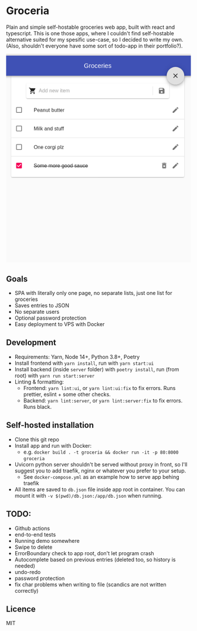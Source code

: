 # Groceria
Plain and simple self-hostable groceries web app, built with react and typescript. This is one those apps, where I couldn't find self-hostable alternative suited for my spesific use-case, so I decided to write my own. (Also, shouldn't everyone have some sort of todo-app in their portfolio?).

![Screenshot of app frontpage](screenshot.png)

## Goals
- SPA with literally only one page, no separate lists, just one list for groceries
- Saves entries to JSON
- No separate users
- Optional password protection 
- Easy deployment to VPS with Docker

## Development
- Requirements: Yarn, Node 14+, Python 3.8+, Poetry 
- Install frontend with `yarn install`, run with `yarn start:ui`
- Install backend (inside `server` folder) with `poetry install`, run (from root) with `yarn run start:server`
- Linting & formatting:
  - Frontend: `yarn lint:ui`, or `yarn lint:ui:fix` to fix errors. Runs prettier, eslint + some other checks.
  - Backend: `yarn lint:server`, or `yarn lint:server:fix` to fix errors. Runs black.

## Self-hosted installation
- Clone this git repo
- Install app and run with Docker:
  - e.g. `docker build . -t groceria && docker run -it -p 80:8000 groceria`
- Uvicorn python server shouldn't be served without proxy in front, so I'll suggest you to add traefik, nginx or whatever you prefer to your setup.
  - See `docker-compose.yml` as an example how to serve app behing traefik
- All items are saved to `db.json` file inside app root in container. You can mount it with `-v $(pwd)/db.json:/app/db.json` when running.

## TODO:
- Github actions
- end-to-end tests
- Running demo somewhere
- Swipe to delete
- ErrorBoundary check to app root, don't let program crash
- Autocomplete based on previous entries (deleted too, so history is needed)
- undo-redo
- password protection
- fix char problems when writing to file (scandics are not written correctly)

## Licence
MIT
